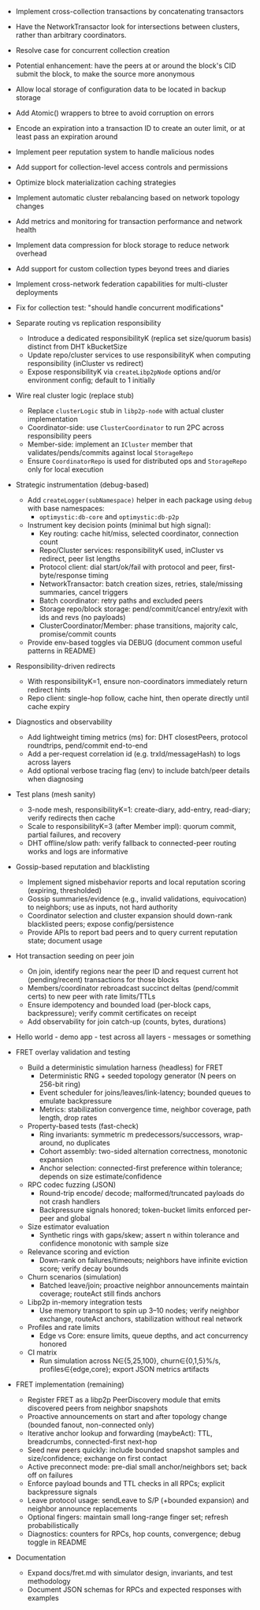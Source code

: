 * Implement cross-collection transactions by concatenating transactors
* Have the NetworkTransactor look for intersections between clusters, rather than arbitrary coordinators.
* Resolve case for concurrent collection creation
* Potential enhancement: have the peers at or around the block's CID submit the block, to make the source more anonymous
* Allow local storage of configuration data to be located in backup storage
* Add Atomic() wrappers to btree to avoid corruption on errors
* Encode an expiration into a transaction ID to create an outer limit, or at least pass an expiration around
* Implement peer reputation system to handle malicious nodes
* Add support for collection-level access controls and permissions
* Optimize block materialization caching strategies
* Implement automatic cluster rebalancing based on network topology changes
* Add metrics and monitoring for transaction performance and network health
* Implement data compression for block storage to reduce network overhead
* Add support for custom collection types beyond trees and diaries
* Implement cross-network federation capabilities for multi-cluster deployments
* Fix for collection test: "should handle concurrent modifications"

* Separate routing vs replication responsibility
  * Introduce a dedicated responsibilityK (replica set size/quorum basis) distinct from DHT kBucketSize
  * Update repo/cluster services to use responsibilityK when computing responsibility (inCluster vs redirect)
  * Expose responsibilityK via `createLibp2pNode` options and/or environment config; default to 1 initially

* Wire real cluster logic (replace stub)
  * Replace `clusterLogic` stub in `libp2p-node` with actual cluster implementation
  * Coordinator-side: use `ClusterCoordinator` to run 2PC across responsibility peers
  * Member-side: implement an `ICluster` member that validates/pends/commits against local `StorageRepo`
  * Ensure `CoordinatorRepo` is used for distributed ops and `StorageRepo` only for local execution

* Strategic instrumentation (debug-based)
  * Add `createLogger(subNamespace)` helper in each package using `debug` with base namespaces:
    * `optimystic:db-core` and `optimystic:db-p2p`
  * Instrument key decision points (minimal but high signal):
    * Key routing: cache hit/miss, selected coordinator, connection count
    * Repo/Cluster services: responsibilityK used, inCluster vs redirect, peer list lengths
    * Protocol client: dial start/ok/fail with protocol and peer, first-byte/response timing
    * NetworkTransactor: batch creation sizes, retries, stale/missing summaries, cancel triggers
    * Batch coordinator: retry paths and excluded peers
    * Storage repo/block storage: pend/commit/cancel entry/exit with ids and revs (no payloads)
    * ClusterCoordinator/Member: phase transitions, majority calc, promise/commit counts
  * Provide env-based toggles via DEBUG (document common useful patterns in README)

* Responsibility-driven redirects
  * With responsibilityK=1, ensure non-coordinators immediately return redirect hints
  * Repo client: single-hop follow, cache hint, then operate directly until cache expiry

* Diagnostics and observability
  * Add lightweight timing metrics (ms) for: DHT closestPeers, protocol roundtrips, pend/commit end-to-end
  * Add a per-request correlation id (e.g. trxId/messageHash) to logs across layers
  * Add optional verbose tracing flag (env) to include batch/peer details when diagnosing

* Test plans (mesh sanity)
  * 3-node mesh, responsibilityK=1: create-diary, add-entry, read-diary; verify redirects then cache
  * Scale to responsibilityK=3 (after Member impl): quorum commit, partial failures, and recovery
  * DHT offline/slow path: verify fallback to connected-peer routing works and logs are informative

* Gossip-based reputation and blacklisting
  * Implement signed misbehavior reports and local reputation scoring (expiring, thresholded)
  * Gossip summaries/evidence (e.g., invalid validations, equivocation) to neighbors; use as inputs, not hard authority
  * Coordinator selection and cluster expansion should down-rank blacklisted peers; expose config/persistence
  * Provide APIs to report bad peers and to query current reputation state; document usage

* Hot transaction seeding on peer join
  * On join, identify regions near the peer ID and request current hot (pending/recent) transactions for those blocks
  * Members/coordinator rebroadcast succinct deltas (pend/commit certs) to new peer with rate limits/TTLs
  * Ensure idempotency and bounded load (per-block caps, backpressure); verify commit certificates on receipt
  * Add observability for join catch-up (counts, bytes, durations)

* Hello world - demo app - test across all layers - messages or something

* FRET overlay validation and testing
  * Build a deterministic simulation harness (headless) for FRET
    * Deterministic RNG + seeded topology generator (N peers on 256-bit ring)
    * Event scheduler for joins/leaves/link-latency; bounded queues to emulate backpressure
    * Metrics: stabilization convergence time, neighbor coverage, path length, drop rates
  * Property-based tests (fast-check)
    * Ring invariants: symmetric m predecessors/successors, wrap-around, no duplicates
    * Cohort assembly: two-sided alternation correctness, monotonic expansion
    * Anchor selection: connected-first preference within tolerance; depends on size estimate/confidence
  * RPC codec fuzzing (JSON)
    * Round-trip encode/ decode; malformed/truncated payloads do not crash handlers
    * Backpressure signals honored; token-bucket limits enforced per-peer and global
  * Size estimator evaluation
    * Synthetic rings with gaps/skew; assert n within tolerance and confidence monotonic with sample size
  * Relevance scoring and eviction
    * Down-rank on failures/timeouts; neighbors have infinite eviction score; verify decay bounds
  * Churn scenarios (simulation)
    * Batched leave/join; proactive neighbor announcements maintain coverage; routeAct still finds anchors
  * Libp2p in-memory integration tests
    * Use memory transport to spin up 3–10 nodes; verify neighbor exchange, routeAct anchors, stabilization without real network
  * Profiles and rate limits
    * Edge vs Core: ensure limits, queue depths, and act concurrency honored
  * CI matrix
    * Run simulation across N∈{5,25,100}, churn∈{0,1,5}%/s, profiles∈{edge,core}; export JSON metrics artifacts

* FRET implementation (remaining)
  * Register FRET as a libp2p PeerDiscovery module that emits discovered peers from neighbor snapshots
  * Proactive announcements on start and after topology change (bounded fanout, non-connected only)
  * Iterative anchor lookup and forwarding (maybeAct): TTL, breadcrumbs, connected-first next-hop
  * Seed new peers quickly: include bounded snapshot samples and size/confidence; exchange on first contact
  * Active preconnect mode: pre-dial small anchor/neighbors set; back off on failures
  * Enforce payload bounds and TTL checks in all RPCs; explicit backpressure signals
  * Leave protocol usage: sendLeave to S/P (+bounded expansion) and neighbor announce replacements
  * Optional fingers: maintain small long-range finger set; refresh probabilistically
  * Diagnostics: counters for RPCs, hop counts, convergence; debug toggle in README

* Documentation
  * Expand docs/fret.md with simulator design, invariants, and test methodology
  * Document JSON schemas for RPCs and expected responses with examples
